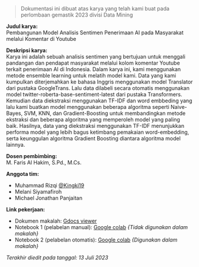 > Dokumentasi ini dibuat atas karya yang telah kami buat pada perlombaan gemastik 2023 divisi Data Mining

**Judul karya:**  
Pembangunan Model Analisis Sentimen Penerimaan AI pada Masyarakat melalui Komentar di Youtube

**Deskripsi karya:**  
Karya ini adalah sebuah analisis sentimen yang bertujuan untuk menggali pandangan dan pendapat masyarakat melalui kolom komentar Youtube terkait penerimaan AI di Indonesia. Dalam karya ini, kami menggunakan metode ensemble learning untuk melatih model kami. Data yang kami kumpulkan diterjemahkan ke bahasa Inggris menggunakan model Translator dari pustaka GoogleTrans. Lalu data dilabeli secara otomatis menggunakan model twitter-roberta-base-sentiment-latest dari pustaka Transformers. Kemudian data diekstraksi menggunakan TF-IDF dan word embbeding yang lalu kami buatkan model menggunakan beberapa algoritma seperti Naive-Bayes, SVM, KNN, dan Gradient-Boosting untuk membandingkan metode ekstraksi dan beberapa algoritma yang memperoleh model yang paling baik. Hasilnya, data yang diekstraksi menggunakan TF-IDF menunjukkan performa model yang lebih bagus ketimbang pemakaian word-embedding, serta keunggulan algoritma Gradient Boosting diantara algoritma model lainnya.

**Dosen pembimbing:**  
M. Faris Al Hakim, S.Pd., M.Cs.

**Anggota tim:**
- Muhammad Rizqi [@Kingki19](https://github.com/Kingki19)
- Melani Siyamafiroh
- Michael Jonathan Panjaitan

**Link pekerjaan:**
- Dokumen makalah: [Gdocs viewer](https://docs.google.com/document/d/1kbkb_xQ8beel8uJZu-z1mqq9H9K3Nt9O/edit)
- Notebook 1 (pelabelan manual): [Google colab](https://colab.research.google.com/drive/1_JCuKx3Ru9_cNlxSchSUWofqpYH96Ycd?usp=sharing) *{Tidak digunakan dalam makalah}*
- Notebook 2 (pelabelan otomatis): [Google colab](https://colab.research.google.com/drive/1DdJ0T4a_DaShO9ZpAScXkpGQZyMjrvpP?usp=sharing) *{Digunakan dalam makalah}*

*Terakhir diedit pada tanggal: 13 Juli 2023*
